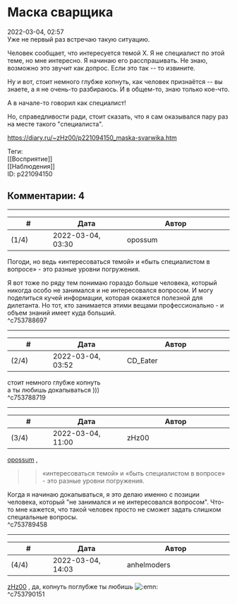 Маска сварщика
==============

  
2022-03-04, 02:57  
 Уже не первый раз встречаю такую ситуацию.   
   
 Человек сообщает, что интересуется темой Х. Я не специалист по этой теме, но мне интересно. Я начинаю его расспрашивать. Не знаю, возможно это звучит как допрос. Если это так -- то извините.   
   
 Ну и вот, стоит немного глубже копнуть, как человек признаётся -- вы знаете, а я не очень-то разбираюсь. И в общем-то, знаю только кое-что.   
   
 А в начале-то говорил как специалист!   
   
 Но, справедливости ради, стоит сказать, что я сам оказывался пару раз на месте такого "специалиста".   
  
<https://diary.ru/~zHz00/p221094150_maska-svarwika.htm>  
  
Теги:  
[[Восприятие]]  
[[Наблюдения]]  
ID: p221094150  


Комментарии: 4
--------------

  


---



|         #         |              Дата              |                     Автор                     |           ID           |
| --- | --- | --- | --- |
| (1/4) | 2022-03-04, 03:30 | opossum | c753788697 |

  
 Погоди, но ведь «интересоваться темой» и «быть специалистом в вопросе» - это разные уровни погружения.   
   
 Я вот тоже по ряду тем понимаю гораздо больше человека, который никогда особо не занимался и не интересовался вопросом. И могу поделиться кучей информации, которая окажется полезной для дилетанта. Но тот, кто занимается этими вещами профессионально - и объем знаний имеет куда больший.   
 ^c753788697

---



|         #         |              Дата              |                     Автор                     |           ID           |
| --- | --- | --- | --- |
| (2/4) | 2022-03-04, 03:52 | CD\_Eater | c753788719 |

  
  стоит немного глубже копнуть    
 а ты любишь докапываться )))   
 ^c753788719

---



|         #         |              Дата              |                     Автор                     |           ID           |
| --- | --- | --- | --- |
| (3/4) | 2022-03-04, 11:00 | zHz00 | c753789458 |

  
  [opossum](https://pssm.diary.ru "змей о двух головах")  ,   
 >>«интересоваться темой» и «быть специалистом в вопросе» - это разные уровни погружения.   
   
 Когда я начинаю докапываться, я это делаю именно с позиции человека, который "не занимался и не интересовался вопросом". Что-то мне кажется, что такой человек просто не сможет задать слишком специальные вопросы.   
 ^c753789458

---



|         #         |              Дата              |                     Автор                     |           ID           |
| --- | --- | --- | --- |
| (4/4) | 2022-03-04, 14:03 | anhelmoders | c753790151 |

  
  [zHz00](https://zHz00.diary.ru "Untitled")  , да, копнуть поглубже ты любишь ![:emn:](//diary.ru/picture/12203745.gif)   
 ^c753790151